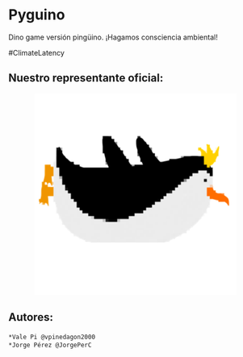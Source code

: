 # Pyguino

Dino game versión pingüino. ¡Hagamos consciencia ambiental!

#ClimateLatency

## Nuestro representante oficial:
<p align="center">
  <img width="400" height="400" src="/resources/lolly.png">
</p>

## Autores:
    *Vale Pi @vpinedagon2000
    *Jorge Pérez @JorgePerC
